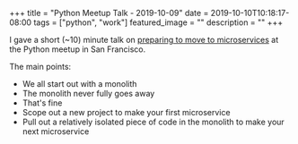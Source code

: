 +++
title =  "Python Meetup Talk - 2019-10-09"
date = 2019-10-10T10:18:17-08:00
tags = ["python", "work"]
featured_image = ""
description = ""
+++

I gave a short (~10) minute talk on [preparing to move to microservices](https://github.com/jasonbot/python-meetup-2019-10-09) at the Python meetup in San Francisco.

The main points:

* We all start out with a monolith
* The monolith never fully goes away
* That's fine
* Scope out a new project to make your first microservice
* Pull out a relatively isolated piece of code in the monolith to make your next microservice
